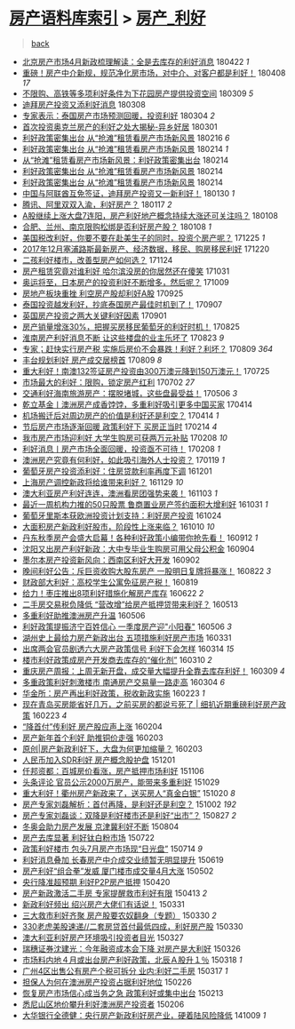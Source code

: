 [房产语料库索引](../../README.md)  > [房产_利好](房产_利好.md)
====
> [back](../README.md)

- [北京房产市场4月新政梳理解读：全是去库存的利好消息](http://jkwz.applinzi.com/ittc/7094868551259390982.html#%E5%8C%97%E4%BA%AC%E6%88%BF%E4%BA%A7%E5%B8%82%E5%9C%BA4%E6%9C%88%E6%96%B0%E6%94%BF%E6%A2%B3%E7%90%86%E8%A7%A3%E8%AF%BB%EF%BC%9A%E5%85%A8%E6%98%AF%E5%8E%BB%E5%BA%93%E5%AD%98%E7%9A%84%E5%88%A9%E5%A5%BD%E6%B6%88%E6%81%AF) 180422 *1* 
- [重磅！房产中介新规，规范净化房市场，对中介、对客户都是利好！](http://jkwz.applinzi.com/ittc/7089541784915149835.html#%E9%87%8D%E7%A3%85%EF%BC%81%E6%88%BF%E4%BA%A7%E4%B8%AD%E4%BB%8B%E6%96%B0%E8%A7%84%EF%BC%8C%E8%A7%84%E8%8C%83%E5%87%80%E5%8C%96%E6%88%BF%E5%B8%82%E5%9C%BA%EF%BC%8C%E5%AF%B9%E4%B8%AD%E4%BB%8B%E3%80%81%E5%AF%B9%E5%AE%A2%E6%88%B7%E9%83%BD%E6%98%AF%E5%88%A9%E5%A5%BD%EF%BC%81) 180408 *17* 
- [不限购、高铁等多项利好条件为下花园房产提供投资空间](http://jkwz.applinzi.com/ittc/7078382145523680273.html#%E4%B8%8D%E9%99%90%E8%B4%AD%E3%80%81%E9%AB%98%E9%93%81%E7%AD%89%E5%A4%9A%E9%A1%B9%E5%88%A9%E5%A5%BD%E6%9D%A1%E4%BB%B6%E4%B8%BA%E4%B8%8B%E8%8A%B1%E5%9B%AD%E6%88%BF%E4%BA%A7%E6%8F%90%E4%BE%9B%E6%8A%95%E8%B5%84%E7%A9%BA%E9%97%B4) 180309 *5* 
- [迪拜房产投资又添利好消息](http://jkwz.applinzi.com/ittc/7078120138962633734.html#%E8%BF%AA%E6%8B%9C%E6%88%BF%E4%BA%A7%E6%8A%95%E8%B5%84%E5%8F%88%E6%B7%BB%E5%88%A9%E5%A5%BD%E6%B6%88%E6%81%AF) 180308  
- [专家表示：泰国房产市场预测回暖，投资利好](http://jkwz.applinzi.com/ittc/7076594255412069392.html#%E4%B8%93%E5%AE%B6%E8%A1%A8%E7%A4%BA%EF%BC%9A%E6%B3%B0%E5%9B%BD%E6%88%BF%E4%BA%A7%E5%B8%82%E5%9C%BA%E9%A2%84%E6%B5%8B%E5%9B%9E%E6%9A%96%EF%BC%8C%E6%8A%95%E8%B5%84%E5%88%A9%E5%A5%BD) 180304 *2* 
- [首次投资奥克兰房产的利好之处大揭秘-异乡好居](http://jkwz.applinzi.com/ittc/7075505732604920842.html#%E9%A6%96%E6%AC%A1%E6%8A%95%E8%B5%84%E5%A5%A5%E5%85%8B%E5%85%B0%E6%88%BF%E4%BA%A7%E7%9A%84%E5%88%A9%E5%A5%BD%E4%B9%8B%E5%A4%84%E5%A4%A7%E6%8F%AD%E7%A7%98-%E5%BC%82%E4%B9%A1%E5%A5%BD%E5%B1%85) 180301  
- [利好政策密集出台 从“抢滩”租赁看房产市场新风景](http://jkwz.applinzi.com/ittc/7070596034495775760.html#%E5%88%A9%E5%A5%BD%E6%94%BF%E7%AD%96%E5%AF%86%E9%9B%86%E5%87%BA%E5%8F%B0+%E4%BB%8E%E2%80%9C%E6%8A%A2%E6%BB%A9%E2%80%9D%E7%A7%9F%E8%B5%81%E7%9C%8B%E6%88%BF%E4%BA%A7%E5%B8%82%E5%9C%BA%E6%96%B0%E9%A3%8E%E6%99%AF) 180216 *6* 
- [利好政策密集出台 从“抢滩”租赁看房产市场新风景](http://jkwz.applinzi.com/ittc/7069895047787316231.html#%E5%88%A9%E5%A5%BD%E6%94%BF%E7%AD%96%E5%AF%86%E9%9B%86%E5%87%BA%E5%8F%B0+%E4%BB%8E%E2%80%9C%E6%8A%A2%E6%BB%A9%E2%80%9D%E7%A7%9F%E8%B5%81%E7%9C%8B%E6%88%BF%E4%BA%A7%E5%B8%82%E5%9C%BA%E6%96%B0%E9%A3%8E%E6%99%AF) 180214 *1* 
- [从“抢滩”租赁看房产市场新风景：利好政策密集出台](http://jkwz.applinzi.com/ittc/7069890052207674384.html#%E4%BB%8E%E2%80%9C%E6%8A%A2%E6%BB%A9%E2%80%9D%E7%A7%9F%E8%B5%81%E7%9C%8B%E6%88%BF%E4%BA%A7%E5%B8%82%E5%9C%BA%E6%96%B0%E9%A3%8E%E6%99%AF%EF%BC%9A%E5%88%A9%E5%A5%BD%E6%94%BF%E7%AD%96%E5%AF%86%E9%9B%86%E5%87%BA%E5%8F%B0) 180214  
- [利好政策密集出台 从“抢滩”租赁看房产市场新风景](http://jkwz.applinzi.com/ittc/7069883143274628107.html#%E5%88%A9%E5%A5%BD%E6%94%BF%E7%AD%96%E5%AF%86%E9%9B%86%E5%87%BA%E5%8F%B0+%E4%BB%8E%E2%80%9C%E6%8A%A2%E6%BB%A9%E2%80%9D%E7%A7%9F%E8%B5%81%E7%9C%8B%E6%88%BF%E4%BA%A7%E5%B8%82%E5%9C%BA%E6%96%B0%E9%A3%8E%E6%99%AF) 180214  
- [利好政策密集出台 从“抢滩”租赁看房产市场新风景](http://jkwz.applinzi.com/ittc/7069880922168361991.html#%E5%88%A9%E5%A5%BD%E6%94%BF%E7%AD%96%E5%AF%86%E9%9B%86%E5%87%BA%E5%8F%B0+%E4%BB%8E%E2%80%9C%E6%8A%A2%E6%BB%A9%E2%80%9D%E7%A7%9F%E8%B5%81%E7%9C%8B%E6%88%BF%E4%BA%A7%E5%B8%82%E5%9C%BA%E6%96%B0%E9%A3%8E%E6%99%AF) 180214  
- [中国与阿联酋互免签证，迪拜房产投资又一新利好！](http://jkwz.applinzi.com/ittc/7064303946426745862.html#%E4%B8%AD%E5%9B%BD%E4%B8%8E%E9%98%BF%E8%81%94%E9%85%8B%E4%BA%92%E5%85%8D%E7%AD%BE%E8%AF%81%EF%BC%8C%E8%BF%AA%E6%8B%9C%E6%88%BF%E4%BA%A7%E6%8A%95%E8%B5%84%E5%8F%88%E4%B8%80%E6%96%B0%E5%88%A9%E5%A5%BD%EF%BC%81) 180130 *1* 
- [腾讯、阿里双双入渝，利好房产？](http://jkwz.applinzi.com/ittc/7059567713431585803.html#%E8%85%BE%E8%AE%AF%E3%80%81%E9%98%BF%E9%87%8C%E5%8F%8C%E5%8F%8C%E5%85%A5%E6%B8%9D%EF%BC%8C%E5%88%A9%E5%A5%BD%E6%88%BF%E4%BA%A7%EF%BC%9F) 180117 *2* 
- [A股继续上涨大盘7连阳，房产利好地产概念持续大涨还可关注吗？](http://jkwz.applinzi.com/ittc/7056311376497083402.html#A%E8%82%A1%E7%BB%A7%E7%BB%AD%E4%B8%8A%E6%B6%A8%E5%A4%A7%E7%9B%987%E8%BF%9E%E9%98%B3%EF%BC%8C%E6%88%BF%E4%BA%A7%E5%88%A9%E5%A5%BD%E5%9C%B0%E4%BA%A7%E6%A6%82%E5%BF%B5%E6%8C%81%E7%BB%AD%E5%A4%A7%E6%B6%A8%E8%BF%98%E5%8F%AF%E5%85%B3%E6%B3%A8%E5%90%97%EF%BC%9F) 180108  
- [合肥、兰州、南京限购松绑是否利好房产股？](http://jkwz.applinzi.com/ittc/7056262168305992711.html#%E5%90%88%E8%82%A5%E3%80%81%E5%85%B0%E5%B7%9E%E3%80%81%E5%8D%97%E4%BA%AC%E9%99%90%E8%B4%AD%E6%9D%BE%E7%BB%91%E6%98%AF%E5%90%A6%E5%88%A9%E5%A5%BD%E6%88%BF%E4%BA%A7%E8%82%A1%EF%BC%9F) 180108 *1* 
- [美国税改利好，你要不要在赴美生子的同时，投资个房产呢？](http://jkwz.applinzi.com/ittc/7050944056081777681.html#%E7%BE%8E%E5%9B%BD%E7%A8%8E%E6%94%B9%E5%88%A9%E5%A5%BD%EF%BC%8C%E4%BD%A0%E8%A6%81%E4%B8%8D%E8%A6%81%E5%9C%A8%E8%B5%B4%E7%BE%8E%E7%94%9F%E5%AD%90%E7%9A%84%E5%90%8C%E6%97%B6%EF%BC%8C%E6%8A%95%E8%B5%84%E4%B8%AA%E6%88%BF%E4%BA%A7%E5%91%A2%EF%BC%9F) 171225 *1* 
- [2017年12月塞浦路斯最新房产、经济数据，移民、购房移民利好](http://jkwz.applinzi.com/ittc/7049187258505102353.html#2017%E5%B9%B412%E6%9C%88%E5%A1%9E%E6%B5%A6%E8%B7%AF%E6%96%AF%E6%9C%80%E6%96%B0%E6%88%BF%E4%BA%A7%E3%80%81%E7%BB%8F%E6%B5%8E%E6%95%B0%E6%8D%AE%EF%BC%8C%E7%A7%BB%E6%B0%91%E3%80%81%E8%B4%AD%E6%88%BF%E7%A7%BB%E6%B0%91%E5%88%A9%E5%A5%BD) 171220  
- [二孩利好楼市，改善型房产如何选？](http://jkwz.applinzi.com/ittc/7039572779500831760.html#%E4%BA%8C%E5%AD%A9%E5%88%A9%E5%A5%BD%E6%A5%BC%E5%B8%82%EF%BC%8C%E6%94%B9%E5%96%84%E5%9E%8B%E6%88%BF%E4%BA%A7%E5%A6%82%E4%BD%95%E9%80%89%EF%BC%9F) 171124  
- [房产租赁究竟对谁利好 哈尔滨没房的你居然还在傻笑](http://jkwz.applinzi.com/ittc/7030493928078443537.html#%E6%88%BF%E4%BA%A7%E7%A7%9F%E8%B5%81%E7%A9%B6%E7%AB%9F%E5%AF%B9%E8%B0%81%E5%88%A9%E5%A5%BD+%E5%93%88%E5%B0%94%E6%BB%A8%E6%B2%A1%E6%88%BF%E7%9A%84%E4%BD%A0%E5%B1%85%E7%84%B6%E8%BF%98%E5%9C%A8%E5%82%BB%E7%AC%91) 171031  
- [奥运将至，日本房产的投资利好不断增多，然后呢？](http://jkwz.applinzi.com/ittc/7022378652497609745.html#%E5%A5%A5%E8%BF%90%E5%B0%86%E8%87%B3%EF%BC%8C%E6%97%A5%E6%9C%AC%E6%88%BF%E4%BA%A7%E7%9A%84%E6%8A%95%E8%B5%84%E5%88%A9%E5%A5%BD%E4%B8%8D%E6%96%AD%E5%A2%9E%E5%A4%9A%EF%BC%8C%E7%84%B6%E5%90%8E%E5%91%A2%EF%BC%9F) 171009  
- [房地产板块重挫 利空房产股却利好A股](http://jkwz.applinzi.com/ittc/7017290065250878481.html#%E6%88%BF%E5%9C%B0%E4%BA%A7%E6%9D%BF%E5%9D%97%E9%87%8D%E6%8C%AB+%E5%88%A9%E7%A9%BA%E6%88%BF%E4%BA%A7%E8%82%A1%E5%8D%B4%E5%88%A9%E5%A5%BDA%E8%82%A1) 170925  
- [泰国投资越发利好，抄底泰国房产最佳时机到了！](http://jkwz.applinzi.com/ittc/7010519896163877905.html#%E6%B3%B0%E5%9B%BD%E6%8A%95%E8%B5%84%E8%B6%8A%E5%8F%91%E5%88%A9%E5%A5%BD%EF%BC%8C%E6%8A%84%E5%BA%95%E6%B3%B0%E5%9B%BD%E6%88%BF%E4%BA%A7%E6%9C%80%E4%BD%B3%E6%97%B6%E6%9C%BA%E5%88%B0%E4%BA%86%EF%BC%81) 170907  
- [英国房产投资之两大关键利好因素](http://jkwz.applinzi.com/ittc/7008380181822309393.html#%E8%8B%B1%E5%9B%BD%E6%88%BF%E4%BA%A7%E6%8A%95%E8%B5%84%E4%B9%8B%E4%B8%A4%E5%A4%A7%E5%85%B3%E9%94%AE%E5%88%A9%E5%A5%BD%E5%9B%A0%E7%B4%A0) 170901  
- [房产销量增涨30%，把握买房移民葡萄牙的利好时机！](http://jkwz.applinzi.com/ittc/7005685105857922064.html#%E6%88%BF%E4%BA%A7%E9%94%80%E9%87%8F%E5%A2%9E%E6%B6%A830%25%EF%BC%8C%E6%8A%8A%E6%8F%A1%E4%B9%B0%E6%88%BF%E7%A7%BB%E6%B0%91%E8%91%A1%E8%90%84%E7%89%99%E7%9A%84%E5%88%A9%E5%A5%BD%E6%97%B6%E6%9C%BA%EF%BC%81) 170825  
- [淮南房产利好消息不断 让这些楼盘的业主乐坏了](http://jkwz.applinzi.com/ittc/7005039624257537040.html#%E6%B7%AE%E5%8D%97%E6%88%BF%E4%BA%A7%E5%88%A9%E5%A5%BD%E6%B6%88%E6%81%AF%E4%B8%8D%E6%96%AD+%E8%AE%A9%E8%BF%99%E4%BA%9B%E6%A5%BC%E7%9B%98%E7%9A%84%E4%B8%9A%E4%B8%BB%E4%B9%90%E5%9D%8F%E4%BA%86) 170823 *9* 
- [专家；赶快实行房产税 实施后房价不会暴跌！利好？利坏？](http://jkwz.applinzi.com/ittc/6999843272963654673.html#%E4%B8%93%E5%AE%B6%EF%BC%9B%E8%B5%B6%E5%BF%AB%E5%AE%9E%E8%A1%8C%E6%88%BF%E4%BA%A7%E7%A8%8E+%E5%AE%9E%E6%96%BD%E5%90%8E%E6%88%BF%E4%BB%B7%E4%B8%8D%E4%BC%9A%E6%9A%B4%E8%B7%8C%EF%BC%81%E5%88%A9%E5%A5%BD%EF%BC%9F%E5%88%A9%E5%9D%8F%EF%BC%9F) 170809 *364* 
- [丰台规划利好 房产成交居榜首](http://jkwz.applinzi.com/ittc/6999812558150960145.html#%E4%B8%B0%E5%8F%B0%E8%A7%84%E5%88%92%E5%88%A9%E5%A5%BD+%E6%88%BF%E4%BA%A7%E6%88%90%E4%BA%A4%E5%B1%85%E6%A6%9C%E9%A6%96) 170809 *8* 
- [重大利好！南澳132签证房产投资由300万澳元降到150万澳元！](http://jkwz.applinzi.com/ittc/6994170255780611088.html#%E9%87%8D%E5%A4%A7%E5%88%A9%E5%A5%BD%EF%BC%81%E5%8D%97%E6%BE%B3132%E7%AD%BE%E8%AF%81%E6%88%BF%E4%BA%A7%E6%8A%95%E8%B5%84%E7%94%B1300%E4%B8%87%E6%BE%B3%E5%85%83%E9%99%8D%E5%88%B0150%E4%B8%87%E6%BE%B3%E5%85%83%EF%BC%81) 170725  
- [市场最大的利好：限购，锁定房产红利](http://jkwz.applinzi.com/ittc/6985478986363569157.html#%E5%B8%82%E5%9C%BA%E6%9C%80%E5%A4%A7%E7%9A%84%E5%88%A9%E5%A5%BD%EF%BC%9A%E9%99%90%E8%B4%AD%EF%BC%8C%E9%94%81%E5%AE%9A%E6%88%BF%E4%BA%A7%E7%BA%A2%E5%88%A9) 170702 *27* 
- [交通利好海南旅游房产：摆脱堵城，这些盘最受益！](http://jkwz.applinzi.com/ittc/6964141995193795588.html#%E4%BA%A4%E9%80%9A%E5%88%A9%E5%A5%BD%E6%B5%B7%E5%8D%97%E6%97%85%E6%B8%B8%E6%88%BF%E4%BA%A7%EF%BC%9A%E6%91%86%E8%84%B1%E5%A0%B5%E5%9F%8E%EF%BC%8C%E8%BF%99%E4%BA%9B%E7%9B%98%E6%9C%80%E5%8F%97%E7%9B%8A%EF%BC%81) 170506 *3* 
- [乾立基金丨澳洲房产成香饽饽，多重利好吸引更多中国买家](http://jkwz.applinzi.com/ittc/6956319419482506245.html#%E4%B9%BE%E7%AB%8B%E5%9F%BA%E9%87%91%E4%B8%A8%E6%BE%B3%E6%B4%B2%E6%88%BF%E4%BA%A7%E6%88%90%E9%A6%99%E9%A5%BD%E9%A5%BD%EF%BC%8C%E5%A4%9A%E9%87%8D%E5%88%A9%E5%A5%BD%E5%90%B8%E5%BC%95%E6%9B%B4%E5%A4%9A%E4%B8%AD%E5%9B%BD%E4%B9%B0%E5%AE%B6) 170414  
- [机场搬迁后对周边房产的价值是利好还是利空？](http://jkwz.applinzi.com/ittc/6956312332689998853.html#%E6%9C%BA%E5%9C%BA%E6%90%AC%E8%BF%81%E5%90%8E%E5%AF%B9%E5%91%A8%E8%BE%B9%E6%88%BF%E4%BA%A7%E7%9A%84%E4%BB%B7%E5%80%BC%E6%98%AF%E5%88%A9%E5%A5%BD%E8%BF%98%E6%98%AF%E5%88%A9%E7%A9%BA%EF%BC%9F) 170414 *1* 
- [节后房产市场逐渐回暖 政策利好下 买房正当时](http://jkwz.applinzi.com/ittc/6934433522495521797.html#%E8%8A%82%E5%90%8E%E6%88%BF%E4%BA%A7%E5%B8%82%E5%9C%BA%E9%80%90%E6%B8%90%E5%9B%9E%E6%9A%96+%E6%94%BF%E7%AD%96%E5%88%A9%E5%A5%BD%E4%B8%8B+%E4%B9%B0%E6%88%BF%E6%AD%A3%E5%BD%93%E6%97%B6) 170214 *4* 
- [我市房产市场迎利好 大学生购房可获两万元补贴](http://jkwz.applinzi.com/ittc/6932318387735888900.html#%E6%88%91%E5%B8%82%E6%88%BF%E4%BA%A7%E5%B8%82%E5%9C%BA%E8%BF%8E%E5%88%A9%E5%A5%BD+%E5%A4%A7%E5%AD%A6%E7%94%9F%E8%B4%AD%E6%88%BF%E5%8F%AF%E8%8E%B7%E4%B8%A4%E4%B8%87%E5%85%83%E8%A1%A5%E8%B4%B4) 170208 *10* 
- [利好消息丨房产市场全面回暖，投资亟不可待！](http://jkwz.applinzi.com/ittc/6932315598238532612.html#%E5%88%A9%E5%A5%BD%E6%B6%88%E6%81%AF%E4%B8%A8%E6%88%BF%E4%BA%A7%E5%B8%82%E5%9C%BA%E5%85%A8%E9%9D%A2%E5%9B%9E%E6%9A%96%EF%BC%8C%E6%8A%95%E8%B5%84%E4%BA%9F%E4%B8%8D%E5%8F%AF%E5%BE%85%EF%BC%81) 170208 *1* 
- [澳洲房产究竟有何利好，如此吸引海外人士投资？](http://jkwz.applinzi.com/ittc/6924758659015115780.html#%E6%BE%B3%E6%B4%B2%E6%88%BF%E4%BA%A7%E7%A9%B6%E7%AB%9F%E6%9C%89%E4%BD%95%E5%88%A9%E5%A5%BD%EF%BC%8C%E5%A6%82%E6%AD%A4%E5%90%B8%E5%BC%95%E6%B5%B7%E5%A4%96%E4%BA%BA%E5%A3%AB%E6%8A%95%E8%B5%84%EF%BC%9F) 170119 *1* 
- [葡萄牙房产投资添利好：住房贷款利率再度下调](http://jkwz.applinzi.com/ittc/6906710515161498628.html#%E8%91%A1%E8%90%84%E7%89%99%E6%88%BF%E4%BA%A7%E6%8A%95%E8%B5%84%E6%B7%BB%E5%88%A9%E5%A5%BD%EF%BC%9A%E4%BD%8F%E6%88%BF%E8%B4%B7%E6%AC%BE%E5%88%A9%E7%8E%87%E5%86%8D%E5%BA%A6%E4%B8%8B%E8%B0%83) 161201  
- [上海房产调控新政将给谁带来利好？](http://jkwz.applinzi.com/ittc/6906056269869089797.html#%E4%B8%8A%E6%B5%B7%E6%88%BF%E4%BA%A7%E8%B0%83%E6%8E%A7%E6%96%B0%E6%94%BF%E5%B0%86%E7%BB%99%E8%B0%81%E5%B8%A6%E6%9D%A5%E5%88%A9%E5%A5%BD%EF%BC%9F) 161129 *10* 
- [澳大利亚房产利好连连，澳洲看房团强势来袭！](http://jkwz.applinzi.com/ittc/6896282735043150852.html#%E6%BE%B3%E5%A4%A7%E5%88%A9%E4%BA%9A%E6%88%BF%E4%BA%A7%E5%88%A9%E5%A5%BD%E8%BF%9E%E8%BF%9E%EF%BC%8C%E6%BE%B3%E6%B4%B2%E7%9C%8B%E6%88%BF%E5%9B%A2%E5%BC%BA%E5%8A%BF%E6%9D%A5%E8%A2%AD%EF%BC%81) 161103 *1* 
- [最近一周机构力推的50只股票 鲁商置业房产签约面积大增利好](http://jkwz.applinzi.com/ittc/6895111815859536900.html#%E6%9C%80%E8%BF%91%E4%B8%80%E5%91%A8%E6%9C%BA%E6%9E%84%E5%8A%9B%E6%8E%A8%E7%9A%8450%E5%8F%AA%E8%82%A1%E7%A5%A8+%E9%B2%81%E5%95%86%E7%BD%AE%E4%B8%9A%E6%88%BF%E4%BA%A7%E7%AD%BE%E7%BA%A6%E9%9D%A2%E7%A7%AF%E5%A4%A7%E5%A2%9E%E5%88%A9%E5%A5%BD) 161031 *1* 
- [葡萄牙里斯本获欧洲投资计划支持：利好房产投资](http://jkwz.applinzi.com/ittc/6892610369180156932.html#%E8%91%A1%E8%90%84%E7%89%99%E9%87%8C%E6%96%AF%E6%9C%AC%E8%8E%B7%E6%AC%A7%E6%B4%B2%E6%8A%95%E8%B5%84%E8%AE%A1%E5%88%92%E6%94%AF%E6%8C%81%EF%BC%9A%E5%88%A9%E5%A5%BD%E6%88%BF%E4%BA%A7%E6%8A%95%E8%B5%84) 161024  
- [大面积房产新政利好股市，阶段性上涨来临？](http://jkwz.applinzi.com/ittc/6887393804553815044.html#%E5%A4%A7%E9%9D%A2%E7%A7%AF%E6%88%BF%E4%BA%A7%E6%96%B0%E6%94%BF%E5%88%A9%E5%A5%BD%E8%82%A1%E5%B8%82%EF%BC%8C%E9%98%B6%E6%AE%B5%E6%80%A7%E4%B8%8A%E6%B6%A8%E6%9D%A5%E4%B8%B4%EF%BC%9F) 161010 *10* 
- [丹东秋季房产会盛大启幕！各种利好政策小编带你抢先看！](http://jkwz.applinzi.com/ittc/6876979853621986308.html#%E4%B8%B9%E4%B8%9C%E7%A7%8B%E5%AD%A3%E6%88%BF%E4%BA%A7%E4%BC%9A%E7%9B%9B%E5%A4%A7%E5%90%AF%E5%B9%95%EF%BC%81%E5%90%84%E7%A7%8D%E5%88%A9%E5%A5%BD%E6%94%BF%E7%AD%96%E5%B0%8F%E7%BC%96%E5%B8%A6%E4%BD%A0%E6%8A%A2%E5%85%88%E7%9C%8B%EF%BC%81) 160912 *1* 
- [沈阳又出房产利好新政：大中专毕业生购房可用父母公积金](http://jkwz.applinzi.com/ittc/6874102453032715268.html#%E6%B2%88%E9%98%B3%E5%8F%88%E5%87%BA%E6%88%BF%E4%BA%A7%E5%88%A9%E5%A5%BD%E6%96%B0%E6%94%BF%EF%BC%9A%E5%A4%A7%E4%B8%AD%E4%B8%93%E6%AF%95%E4%B8%9A%E7%94%9F%E8%B4%AD%E6%88%BF%E5%8F%AF%E7%94%A8%E7%88%B6%E6%AF%8D%E5%85%AC%E7%A7%AF%E9%87%91) 160904  
- [墨尔本房产投资新风向：西南区利好大开发](http://jkwz.applinzi.com/ittc/6873209769380283396.html#%E5%A2%A8%E5%B0%94%E6%9C%AC%E6%88%BF%E4%BA%A7%E6%8A%95%E8%B5%84%E6%96%B0%E9%A3%8E%E5%90%91%EF%BC%9A%E8%A5%BF%E5%8D%97%E5%8C%BA%E5%88%A9%E5%A5%BD%E5%A4%A7%E5%BC%80%E5%8F%91) 160902  
- [晚间利好公告：斥巨资收购大股东房产 一股明日复牌将暴涨！](http://jkwz.applinzi.com/ittc/6869295947514905604.html#%E6%99%9A%E9%97%B4%E5%88%A9%E5%A5%BD%E5%85%AC%E5%91%8A%EF%BC%9A%E6%96%A5%E5%B7%A8%E8%B5%84%E6%94%B6%E8%B4%AD%E5%A4%A7%E8%82%A1%E4%B8%9C%E6%88%BF%E4%BA%A7+%E4%B8%80%E8%82%A1%E6%98%8E%E6%97%A5%E5%A4%8D%E7%89%8C%E5%B0%86%E6%9A%B4%E6%B6%A8%EF%BC%81) 160822 *3* 
- [财政部大利好：高校学生公寓免征房产税！](http://jkwz.applinzi.com/ittc/6868005819358118916.html#%E8%B4%A2%E6%94%BF%E9%83%A8%E5%A4%A7%E5%88%A9%E5%A5%BD%EF%BC%9A%E9%AB%98%E6%A0%A1%E5%AD%A6%E7%94%9F%E5%85%AC%E5%AF%93%E5%85%8D%E5%BE%81%E6%88%BF%E4%BA%A7%E7%A8%8E%EF%BC%81) 160819  
- [给力！枣庄推出8项利好措施化解房产库存](http://jkwz.applinzi.com/ittc/6846627015154992132.html#%E7%BB%99%E5%8A%9B%EF%BC%81%E6%9E%A3%E5%BA%84%E6%8E%A8%E5%87%BA8%E9%A1%B9%E5%88%A9%E5%A5%BD%E6%8E%AA%E6%96%BD%E5%8C%96%E8%A7%A3%E6%88%BF%E4%BA%A7%E5%BA%93%E5%AD%98) 160622 *2* 
- [二手房交易税负降低 “营改增”给房产抵押贷带来利好？](http://jkwz.applinzi.com/ittc/6831632476598174724.html#%E4%BA%8C%E6%89%8B%E6%88%BF%E4%BA%A4%E6%98%93%E7%A8%8E%E8%B4%9F%E9%99%8D%E4%BD%8E+%E2%80%9C%E8%90%A5%E6%94%B9%E5%A2%9E%E2%80%9D%E7%BB%99%E6%88%BF%E4%BA%A7%E6%8A%B5%E6%8A%BC%E8%B4%B7%E5%B8%A6%E6%9D%A5%E5%88%A9%E5%A5%BD%EF%BC%9F) 160513  
- [多重利好助推澳洲房产升温](http://jkwz.applinzi.com/ittc/6829049174997599236.html#%E5%A4%9A%E9%87%8D%E5%88%A9%E5%A5%BD%E5%8A%A9%E6%8E%A8%E6%BE%B3%E6%B4%B2%E6%88%BF%E4%BA%A7%E5%8D%87%E6%B8%A9) 160506  
- [利好政策提振济宁百姓信心 一季度房产迎&quot;小阳春&quot;](http://jkwz.applinzi.com/ittc/6829032327841580036.html#%E5%88%A9%E5%A5%BD%E6%94%BF%E7%AD%96%E6%8F%90%E6%8C%AF%E6%B5%8E%E5%AE%81%E7%99%BE%E5%A7%93%E4%BF%A1%E5%BF%83+%E4%B8%80%E5%AD%A3%E5%BA%A6%E6%88%BF%E4%BA%A7%E8%BF%8E%26quot%3B%E5%B0%8F%E9%98%B3%E6%98%A5%26quot%3B) 160506 *3* 
- [湖州史上最给力房产新政出台 五项措施利好房产市场](http://jkwz.applinzi.com/ittc/6815683387490567173.html#%E6%B9%96%E5%B7%9E%E5%8F%B2%E4%B8%8A%E6%9C%80%E7%BB%99%E5%8A%9B%E6%88%BF%E4%BA%A7%E6%96%B0%E6%94%BF%E5%87%BA%E5%8F%B0+%E4%BA%94%E9%A1%B9%E6%8E%AA%E6%96%BD%E5%88%A9%E5%A5%BD%E6%88%BF%E4%BA%A7%E5%B8%82%E5%9C%BA) 160331  
- [出席两会官员剧透六大房产政策信号 利好下会怎样](http://jkwz.applinzi.com/ittc/6809370317478691845.html#%E5%87%BA%E5%B8%AD%E4%B8%A4%E4%BC%9A%E5%AE%98%E5%91%98%E5%89%A7%E9%80%8F%E5%85%AD%E5%A4%A7%E6%88%BF%E4%BA%A7%E6%94%BF%E7%AD%96%E4%BF%A1%E5%8F%B7+%E5%88%A9%E5%A5%BD%E4%B8%8B%E4%BC%9A%E6%80%8E%E6%A0%B7) 160314 *15* 
- [楼市利好政策成房产开发商去库存的“催化剂”](http://jkwz.applinzi.com/ittc/6808044507488584708.html#%E6%A5%BC%E5%B8%82%E5%88%A9%E5%A5%BD%E6%94%BF%E7%AD%96%E6%88%90%E6%88%BF%E4%BA%A7%E5%BC%80%E5%8F%91%E5%95%86%E5%8E%BB%E5%BA%93%E5%AD%98%E7%9A%84%E2%80%9C%E5%82%AC%E5%8C%96%E5%89%82%E2%80%9D) 160310 *2* 
- [重庆房产周报：上周无新开盘，成交量大幅提升全靠去库存利好！](http://jkwz.applinzi.com/ittc/6807559378894849028.html#%E9%87%8D%E5%BA%86%E6%88%BF%E4%BA%A7%E5%91%A8%E6%8A%A5%EF%BC%9A%E4%B8%8A%E5%91%A8%E6%97%A0%E6%96%B0%E5%BC%80%E7%9B%98%EF%BC%8C%E6%88%90%E4%BA%A4%E9%87%8F%E5%A4%A7%E5%B9%85%E6%8F%90%E5%8D%87%E5%85%A8%E9%9D%A0%E5%8E%BB%E5%BA%93%E5%AD%98%E5%88%A9%E5%A5%BD%EF%BC%81) 160309 *4* 
- [多重政策利好刺激楼市 南通房产交易量一路走高](http://jkwz.applinzi.com/ittc/6805665987902833669.html#%E5%A4%9A%E9%87%8D%E6%94%BF%E7%AD%96%E5%88%A9%E5%A5%BD%E5%88%BA%E6%BF%80%E6%A5%BC%E5%B8%82+%E5%8D%97%E9%80%9A%E6%88%BF%E4%BA%A7%E4%BA%A4%E6%98%93%E9%87%8F%E4%B8%80%E8%B7%AF%E8%B5%B0%E9%AB%98) 160304 *6* 
- [华金所：房产再出利好政策，税收新政实施](http://jkwz.applinzi.com/ittc/6801950450920195076.html#%E5%8D%8E%E9%87%91%E6%89%80%EF%BC%9A%E6%88%BF%E4%BA%A7%E5%86%8D%E5%87%BA%E5%88%A9%E5%A5%BD%E6%94%BF%E7%AD%96%EF%BC%8C%E7%A8%8E%E6%94%B6%E6%96%B0%E6%94%BF%E5%AE%9E%E6%96%BD) 160223 *1* 
- [现在青岛买房能省好几万，之前买房的都说亏死了 | 细扒近期重磅利好房产政策](http://jkwz.applinzi.com/ittc/6801919919906096132.html#%E7%8E%B0%E5%9C%A8%E9%9D%92%E5%B2%9B%E4%B9%B0%E6%88%BF%E8%83%BD%E7%9C%81%E5%A5%BD%E5%87%A0%E4%B8%87%EF%BC%8C%E4%B9%8B%E5%89%8D%E4%B9%B0%E6%88%BF%E7%9A%84%E9%83%BD%E8%AF%B4%E4%BA%8F%E6%AD%BB%E4%BA%86+%7C+%E7%BB%86%E6%89%92%E8%BF%91%E6%9C%9F%E9%87%8D%E7%A3%85%E5%88%A9%E5%A5%BD%E6%88%BF%E4%BA%A7%E6%94%BF%E7%AD%96) 160223 *4* 
- [“降首付”传利好 房产股应声上涨](http://jkwz.applinzi.com/ittc/6794799097060000772.html#%E2%80%9C%E9%99%8D%E9%A6%96%E4%BB%98%E2%80%9D%E4%BC%A0%E5%88%A9%E5%A5%BD+%E6%88%BF%E4%BA%A7%E8%82%A1%E5%BA%94%E5%A3%B0%E4%B8%8A%E6%B6%A8) 160204  
- [房产新年首个利好 助推铜价走强](http://jkwz.applinzi.com/ittc/6794664069890049028.html#%E6%88%BF%E4%BA%A7%E6%96%B0%E5%B9%B4%E9%A6%96%E4%B8%AA%E5%88%A9%E5%A5%BD+%E5%8A%A9%E6%8E%A8%E9%93%9C%E4%BB%B7%E8%B5%B0%E5%BC%BA) 160203  
- [原创|房产新政利好下，大盘为何更加缩量？](http://jkwz.applinzi.com/ittc/6794616770186970117.html#%E5%8E%9F%E5%88%9B%7C%E6%88%BF%E4%BA%A7%E6%96%B0%E6%94%BF%E5%88%A9%E5%A5%BD%E4%B8%8B%EF%BC%8C%E5%A4%A7%E7%9B%98%E4%B8%BA%E4%BD%95%E6%9B%B4%E5%8A%A0%E7%BC%A9%E9%87%8F%EF%BC%9F) 160203  
- [人民币加入SDR利好 房产概念股护盘](http://jkwz.applinzi.com/ittc/6770892173134529540.html#%E4%BA%BA%E6%B0%91%E5%B8%81%E5%8A%A0%E5%85%A5SDR%E5%88%A9%E5%A5%BD+%E6%88%BF%E4%BA%A7%E6%A6%82%E5%BF%B5%E8%82%A1%E6%8A%A4%E7%9B%98) 151201  
- [仟邦资都：百城房价看涨，房产抵押市场利好](http://jkwz.applinzi.com/ittc/6761628162119435268.html#%E4%BB%9F%E9%82%A6%E8%B5%84%E9%83%BD%EF%BC%9A%E7%99%BE%E5%9F%8E%E6%88%BF%E4%BB%B7%E7%9C%8B%E6%B6%A8%EF%BC%8C%E6%88%BF%E4%BA%A7%E6%8A%B5%E6%8A%BC%E5%B8%82%E5%9C%BA%E5%88%A9%E5%A5%BD) 151106  
- [头条评论 官员公示2000万房产，能带来多重利好](http://jkwz.applinzi.com/ittc/6758400403878020100.html#%E5%A4%B4%E6%9D%A1%E8%AF%84%E8%AE%BA+%E5%AE%98%E5%91%98%E5%85%AC%E7%A4%BA2000%E4%B8%87%E6%88%BF%E4%BA%A7%EF%BC%8C%E8%83%BD%E5%B8%A6%E6%9D%A5%E5%A4%9A%E9%87%8D%E5%88%A9%E5%A5%BD) 151029  
- [重大利好！衢州房产新政来了，送买房人“真金白银”](http://jkwz.applinzi.com/ittc/6755312279442129925.html#%E9%87%8D%E5%A4%A7%E5%88%A9%E5%A5%BD%EF%BC%81%E8%A1%A2%E5%B7%9E%E6%88%BF%E4%BA%A7%E6%96%B0%E6%94%BF%E6%9D%A5%E4%BA%86%EF%BC%8C%E9%80%81%E4%B9%B0%E6%88%BF%E4%BA%BA%E2%80%9C%E7%9C%9F%E9%87%91%E7%99%BD%E9%93%B6%E2%80%9D) 151020 *8* 
- [房产专家刘磊解析：首付再降，是利好还是利空？](http://jkwz.applinzi.com/ittc/6748508338280514565.html#%E6%88%BF%E4%BA%A7%E4%B8%93%E5%AE%B6%E5%88%98%E7%A3%8A%E8%A7%A3%E6%9E%90%EF%BC%9A%E9%A6%96%E4%BB%98%E5%86%8D%E9%99%8D%EF%BC%8C%E6%98%AF%E5%88%A9%E5%A5%BD%E8%BF%98%E6%98%AF%E5%88%A9%E7%A9%BA%EF%BC%9F) 151002 *192* 
- [房产专家刘磊谈：双降是利好楼市还是利好“出市”？](http://jkwz.applinzi.com/ittc/6735215277061473284.html#%E6%88%BF%E4%BA%A7%E4%B8%93%E5%AE%B6%E5%88%98%E7%A3%8A%E8%B0%88%EF%BC%9A%E5%8F%8C%E9%99%8D%E6%98%AF%E5%88%A9%E5%A5%BD%E6%A5%BC%E5%B8%82%E8%BF%98%E6%98%AF%E5%88%A9%E5%A5%BD%E2%80%9C%E5%87%BA%E5%B8%82%E2%80%9D%EF%BC%9F) 150827 *2* 
- [冬奥会助力房产发展 京津冀利好不断](http://jkwz.applinzi.com/ittc/547650615547049449.html#%E5%86%AC%E5%A5%A5%E4%BC%9A%E5%8A%A9%E5%8A%9B%E6%88%BF%E4%BA%A7%E5%8F%91%E5%B1%95+%E4%BA%AC%E6%B4%A5%E5%86%80%E5%88%A9%E5%A5%BD%E4%B8%8D%E6%96%AD) 150804  
- [房产去库显著 利好钛白粉市场](http://jkwz.applinzi.com/ittc/547650615200862513.html#%E6%88%BF%E4%BA%A7%E5%8E%BB%E5%BA%93%E6%98%BE%E8%91%97+%E5%88%A9%E5%A5%BD%E9%92%9B%E7%99%BD%E7%B2%89%E5%B8%82%E5%9C%BA) 150722  
- [政策利好楼市 包头7月房产市场现“日光盘”](http://jkwz.applinzi.com/ittc/547650611423218235.html#%E6%94%BF%E7%AD%96%E5%88%A9%E5%A5%BD%E6%A5%BC%E5%B8%82+%E5%8C%85%E5%A4%B47%E6%9C%88%E6%88%BF%E4%BA%A7%E5%B8%82%E5%9C%BA%E7%8E%B0%E2%80%9C%E6%97%A5%E5%85%89%E7%9B%98%E2%80%9D) 150714 *9* 
- [利好消息叠加 长春房产中介成交业绩暂无明显提升](http://jkwz.applinzi.com/ittc/547650611422901011.html#%E5%88%A9%E5%A5%BD%E6%B6%88%E6%81%AF%E5%8F%A0%E5%8A%A0+%E9%95%BF%E6%98%A5%E6%88%BF%E4%BA%A7%E4%B8%AD%E4%BB%8B%E6%88%90%E4%BA%A4%E4%B8%9A%E7%BB%A9%E6%9A%82%E6%97%A0%E6%98%8E%E6%98%BE%E6%8F%90%E5%8D%87) 150619  
- [房产利好“组合拳”发威 厦门楼市成交量4月大涨](http://jkwz.applinzi.com/ittc/547650611410216398.html#%E6%88%BF%E4%BA%A7%E5%88%A9%E5%A5%BD%E2%80%9C%E7%BB%84%E5%90%88%E6%8B%B3%E2%80%9D%E5%8F%91%E5%A8%81+%E5%8E%A6%E9%97%A8%E6%A5%BC%E5%B8%82%E6%88%90%E4%BA%A4%E9%87%8F4%E6%9C%88%E5%A4%A7%E6%B6%A8) 150502  
- [央行降准超预期 利好P2P房产抵押](http://jkwz.applinzi.com/ittc/547650611406270473.html#%E5%A4%AE%E8%A1%8C%E9%99%8D%E5%87%86%E8%B6%85%E9%A2%84%E6%9C%9F+%E5%88%A9%E5%A5%BDP2P%E6%88%BF%E4%BA%A7%E6%8A%B5%E6%8A%BC) 150420  
- [房产新政激活二手房 专家提醒救市利好有限](http://jkwz.applinzi.com/ittc/547650611401886255.html#%E6%88%BF%E4%BA%A7%E6%96%B0%E6%94%BF%E6%BF%80%E6%B4%BB%E4%BA%8C%E6%89%8B%E6%88%BF+%E4%B8%93%E5%AE%B6%E6%8F%90%E9%86%92%E6%95%91%E5%B8%82%E5%88%A9%E5%A5%BD%E6%9C%89%E9%99%90) 150413 *2* 
- [新政利好频出 绍兴房产大佬们有话说！](http://jkwz.applinzi.com/ittc/547650611402084349.html#%E6%96%B0%E6%94%BF%E5%88%A9%E5%A5%BD%E9%A2%91%E5%87%BA+%E7%BB%8D%E5%85%B4%E6%88%BF%E4%BA%A7%E5%A4%A7%E4%BD%AC%E4%BB%AC%E6%9C%89%E8%AF%9D%E8%AF%B4%EF%BC%81) 150331  
- [三大救市利好齐聚 房产股要农奴翻身（专题）](http://jkwz.applinzi.com/ittc/547650611401417613.html#%E4%B8%89%E5%A4%A7%E6%95%91%E5%B8%82%E5%88%A9%E5%A5%BD%E9%BD%90%E8%81%9A+%E6%88%BF%E4%BA%A7%E8%82%A1%E8%A6%81%E5%86%9C%E5%A5%B4%E7%BF%BB%E8%BA%AB%EF%BC%88%E4%B8%93%E9%A2%98%EF%BC%89) 150330 *2* 
- [330老虎美股速递//二套房贷首付最低四成，利好房产股](http://jkwz.applinzi.com/ittc/547650611402501171.html#330%E8%80%81%E8%99%8E%E7%BE%8E%E8%82%A1%E9%80%9F%E9%80%92%2F%2F%E4%BA%8C%E5%A5%97%E6%88%BF%E8%B4%B7%E9%A6%96%E4%BB%98%E6%9C%80%E4%BD%8E%E5%9B%9B%E6%88%90%EF%BC%8C%E5%88%A9%E5%A5%BD%E6%88%BF%E4%BA%A7%E8%82%A1) 150330  
- [澳大利亚利好房产环境吸引投资者目光](http://jkwz.applinzi.com/ittc/547650611400790099.html#%E6%BE%B3%E5%A4%A7%E5%88%A9%E4%BA%9A%E5%88%A9%E5%A5%BD%E6%88%BF%E4%BA%A7%E7%8E%AF%E5%A2%83%E5%90%B8%E5%BC%95%E6%8A%95%E8%B5%84%E8%80%85%E7%9B%AE%E5%85%89) 150327  
- [瑞穗证券沈建光：今年融资成本会下降 对房产是大利好](http://jkwz.applinzi.com/ittc/547650611400198472.html#%E7%91%9E%E7%A9%97%E8%AF%81%E5%88%B8%E6%B2%88%E5%BB%BA%E5%85%89%EF%BC%9A%E4%BB%8A%E5%B9%B4%E8%9E%8D%E8%B5%84%E6%88%90%E6%9C%AC%E4%BC%9A%E4%B8%8B%E9%99%8D+%E5%AF%B9%E6%88%BF%E4%BA%A7%E6%98%AF%E5%A4%A7%E5%88%A9%E5%A5%BD) 150326  
- [市场料内地４月或出台房产利好政策，北辰Ａ股升１％](http://jkwz.applinzi.com/ittc/547650611398080206.html#%E5%B8%82%E5%9C%BA%E6%96%99%E5%86%85%E5%9C%B0%EF%BC%94%E6%9C%88%E6%88%96%E5%87%BA%E5%8F%B0%E6%88%BF%E4%BA%A7%E5%88%A9%E5%A5%BD%E6%94%BF%E7%AD%96%EF%BC%8C%E5%8C%97%E8%BE%B0%EF%BC%A1%E8%82%A1%E5%8D%87%EF%BC%91%EF%BC%85) 150318 *1* 
- [广州4区出售公有房产个税可拆分 业内:利好二手房](http://jkwz.applinzi.com/ittc/547650611393277261.html#%E5%B9%BF%E5%B7%9E4%E5%8C%BA%E5%87%BA%E5%94%AE%E5%85%AC%E6%9C%89%E6%88%BF%E4%BA%A7%E4%B8%AA%E7%A8%8E%E5%8F%AF%E6%8B%86%E5%88%86+%E4%B8%9A%E5%86%85%3A%E5%88%A9%E5%A5%BD%E4%BA%8C%E6%89%8B%E6%88%BF) 150317 *1* 
- [担保人为何在澳洲房产投资占据利好地位](http://jkwz.applinzi.com/ittc/547650611390196461.html#%E6%8B%85%E4%BF%9D%E4%BA%BA%E4%B8%BA%E4%BD%95%E5%9C%A8%E6%BE%B3%E6%B4%B2%E6%88%BF%E4%BA%A7%E6%8A%95%E8%B5%84%E5%8D%A0%E6%8D%AE%E5%88%A9%E5%A5%BD%E5%9C%B0%E4%BD%8D) 150226  
- [恢复房产市场信心成当务之急 政策利好或集中出台](http://jkwz.applinzi.com/ittc/547650611392624906.html#%E6%81%A2%E5%A4%8D%E6%88%BF%E4%BA%A7%E5%B8%82%E5%9C%BA%E4%BF%A1%E5%BF%83%E6%88%90%E5%BD%93%E5%8A%A1%E4%B9%8B%E6%80%A5+%E6%94%BF%E7%AD%96%E5%88%A9%E5%A5%BD%E6%88%96%E9%9B%86%E4%B8%AD%E5%87%BA%E5%8F%B0) 150213  
- [悉尼山区地价攀升利好澳洲房产投资者](http://jkwz.applinzi.com/ittc/547650611389281621.html#%E6%82%89%E5%B0%BC%E5%B1%B1%E5%8C%BA%E5%9C%B0%E4%BB%B7%E6%94%80%E5%8D%87%E5%88%A9%E5%A5%BD%E6%BE%B3%E6%B4%B2%E6%88%BF%E4%BA%A7%E6%8A%95%E8%B5%84%E8%80%85) 150206  
- [大华银行全德健：央行房产新政利好房产业，硬着陆风险降低](http://jkwz.applinzi.com/ittc/547650611376962637.html#%E5%A4%A7%E5%8D%8E%E9%93%B6%E8%A1%8C%E5%85%A8%E5%BE%B7%E5%81%A5%EF%BC%9A%E5%A4%AE%E8%A1%8C%E6%88%BF%E4%BA%A7%E6%96%B0%E6%94%BF%E5%88%A9%E5%A5%BD%E6%88%BF%E4%BA%A7%E4%B8%9A%EF%BC%8C%E7%A1%AC%E7%9D%80%E9%99%86%E9%A3%8E%E9%99%A9%E9%99%8D%E4%BD%8E) 141009 *1* 
